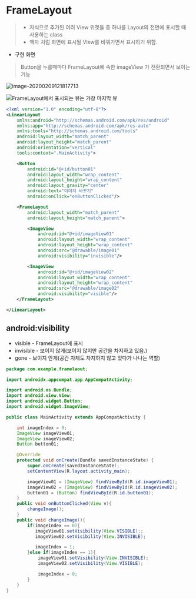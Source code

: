 #  FrameLayout

> - 자식으로 추가된 여려 View 위젯들 중 하나를 Layout의 전면에 표시할 때 사용하는 class
> - 액자 처럼 화면에 표시될 View를 바꿔가면서 표시하기 위함.

* 구현 화면

> Button을 누를때마다 FrameLayout에 속한 imageView 가 전환되면서 보이는 기능

![image-20200209121817713](C:\Users\hyunh\AppData\Roaming\Typora\typora-user-images\image-20200209121817713.png)

![FrameLayout에서 표시되는 뷰는 가장 마지막 뷰](https://t1.daumcdn.net/cfile/tistory/26354E3C5919493712)

```xml
<?xml version="1.0" encoding="utf-8"?>
<LinearLayout
    xmlns:android="http://schemas.android.com/apk/res/android"
    xmlns:app="http://schemas.android.com/apk/res-auto"
    xmlns:tools="http://schemas.android.com/tools"
    android:layout_width="match_parent"
    android:layout_height="match_parent"
    android:orientation="vertical"
    tools:context=".MainActivity">

    <Button
        android:id="@+id/button01"
        android:layout_width="wrap_content"
        android:layout_height="wrap_content"
        android:layout_gravity="center"
        android:text="이미지 바꾸기"
        android:onClick="onButtonClicked"/>

    <FrameLayout
        android:layout_width="match_parent"
        android:layout_height="match_parent">

        <ImageView
            android:id="@+id/imageView01"
            android:layout_width="wrap_content"
            android:layout_height="wrap_content"
            android:src="@drawable/image01"
            android:visibility="invisible"/>

        <ImageView
            android:id="@+id/imageView02"
            android:layout_width="wrap_content"
            android:layout_height="wrap_content"
            android:src="@drawable/image02"
            android:visibility="visible"/>
    </FrameLayout>

</LinearLayout>
```

## android:visibility

* visible - FrameLayout에 표시
* invisible - 보이지 않게(보이지 않지만 공간을 차지하고 있음.)
* gone - 보이지 안게(공간 자체도 차지하지 않고 있다가 나나는 역할)

```java
package com.example.framelaout;

import androidx.appcompat.app.AppCompatActivity;

import android.os.Bundle;
import android.view.View;
import android.widget.Button;
import android.widget.ImageView;

public class MainActivity extends AppCompatActivity {

    int imageIndex = 0;
    ImageView imageView01;
    ImageView imageView02;
    Button button01;

    @Override
    protected void onCreate(Bundle savedInstanceState) {
        super.onCreate(savedInstanceState);
        setContentView(R.layout.activity_main);

        imageView01 = (ImageView) findViewById(R.id.imageView01);
        imageView02 = (ImageView) findViewById(R.id.imageView02);
        button01 = (Button) findViewById(R.id.button01);
    }
    public void onButtonClicked(View v){
        changeImage();
    }
    public void changeImage(){
        if(imageIndex == 0){
           imageView01.setVisibility(View.VISIBLE);;
           imageView02.setVisibility(View.INVISIBLE);

           imageIndex = 1;
        }else if(imageIndex == 1){
            imageView01.setVisibility(View.INVISIBLE);
            imageView02.setVisibility(View.VISIBLE);

            imageIndex = 0;
        }
    }
}
```

